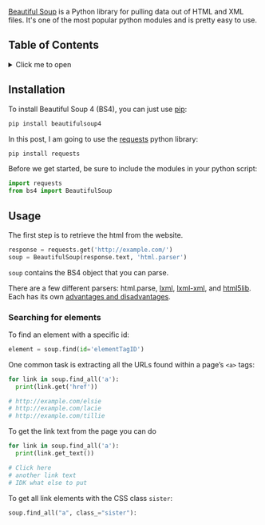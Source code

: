 [Beautiful Soup](https://www.crummy.com/software/BeautifulSoup/bs4/doc/) is a Python library for pulling data out of HTML and XML files. It's one of the most popular python modules and is pretty easy to use.

## Table of Contents


<details>
<summary>Click me to open</summary>


1. [Installation](#installation)
1. [Usage](#usage)
    1. [Searching for elements](#searching-for-elements)


</details>

## Installation

To install Beautiful Soup 4 (BS4), you can just use [pip](https://github.com/pypa/pip):

```sh
pip install beautifulsoup4
```

In this post, I am going to use the [requests](https://github.com/psf/requests) python library:

```sh
pip install requests
```

Before we get started, be sure to include the modules in your python script:

```py
import requests
from bs4 import BeautifulSoup
```

## Usage

The first step is to retrieve the html from the website. 

```py
response = requests.get('http://example.com/')
soup = BeautifulSoup(response.text, 'html.parser')
```

`soup` contains the BS4 object that you can parse.

There are a few different parsers: html.parse, [lxml](https://lxml.de/), [lxml-xml](https://lxml.de/), and [html5lib](https://github.com/html5lib/html5lib-python). Each has its own [advantages and disadvantages](https://www.crummy.com/software/BeautifulSoup/bs4/doc/#installing-a-parser). 


### Searching for elements

To find an element with a specific id:

```py
element = soup.find(id='elementTagID')
```

One common task is extracting all the URLs found within a page’s `<a>` tags:

```py
for link in soup.find_all('a'):
  print(link.get('href'))

# http://example.com/elsie
# http://example.com/lacie
# http://example.com/tillie
```

To get the link text from the page you can do 

```py
for link in soup.find_all('a'):
  print(link.get_text())

# Click here
# another link text
# IDK what else to put
```

To get all link elements with the CSS class `sister`:

```python
soup.find_all("a", class_="sister"):
```
